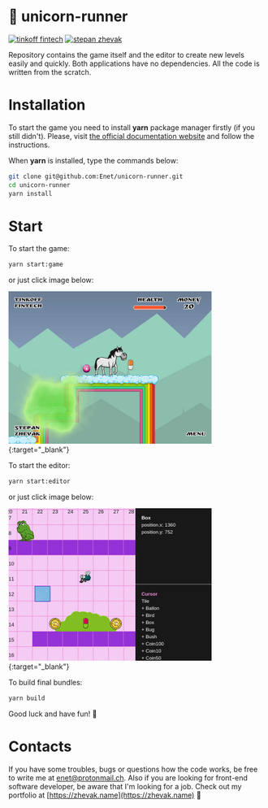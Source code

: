 # :horse: unicorn-runner

[![tinkoff fintech](https://img.shields.io/badge/tinkoff-fintech-ffdc2e.svg)](https://fintech.tinkoff.ru)
[![stepan zhevak](https://img.shields.io/badge/stepan-zhevak-1a8b8e.svg)](https://zhevak.name)

Repository contains the game itself and the editor to create new levels easily and quickly. Both applications have no dependencies. All the code is written from the scratch.

# Installation
To start the game you need to install **yarn** package manager firstly (if you still didn't). Please, visit [the official documentation website](https://yarnpkg.com/lang/en/docs/install) and follow the instructions.

When **yarn** is installed, type the commands below:
```sh
git clone git@github.com:Enet/unicorn-runner.git
cd unicorn-runner
yarn install
```

# Start
To start the game:
```sh
yarn start:game
```
or just click image below:

[<img src="https://raw.githubusercontent.com/Enet/unicorn-runner/master/UnicornRunner1.jpg" width="400" height="300" />](http://unicorn.zhevak.name){:target="_blank"}

To start the editor:
```sh
yarn start:editor
```
or just click image below:

[<img src="https://raw.githubusercontent.com/Enet/unicorn-runner/master/UnicornRunner2.jpg" width="400" height="300" />](http://editor.zhevak.name){:target="_blank"}

To build final bundles:
```sh
yarn build
```

Good luck and have fun! :frog:

# Contacts
If you have some troubles, bugs or questions how the code works, be free to write me at [enet@protonmail.ch](enet@protonmail.ch). Also if you are looking for front-end software developer, be aware that I'm looking for a job. Check out my portfolio at [https://zhevak.name](https://zhevak.name) :rabbit:
